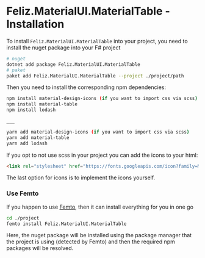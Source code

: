 # Feliz.MaterialUI.MaterialTable - Installation

To install `Feliz.MaterialUI.MaterialTable` into your project, you need to install the nuget package into your F# project
```bash
# nuget
dotnet add package Feliz.MaterialUI.MaterialTable
# paket
paket add Feliz.MaterialUI.MaterialTable --project ./project/path
```
Then you need to install the corresponding npm dependencies:
```bash
npm install material-design-icons (if you want to import css via scss)
npm install material-table
npm install lodash

___

yarn add material-design-icons (if you want to import css via scss)
yarn add material-table
yarn add lodash
```

If you opt to not use scss in your project you can add the icons to your html:

```html
<link rel="stylesheet" href="https://fonts.googleapis.com/icon?family=Material+Icons">
```

The last option for icons is to implement the icons yourself.

### Use Femto

If you happen to use [Femto](https://github.com/Zaid-Ajaj/Femto), then it can install everything for you in one go
```bash
cd ./project
femto install Feliz.MaterialUI.MaterialTable
```
Here, the nuget package will be installed using the package manager that the project is using (detected by Femto) and then the required npm packages will be resolved.
